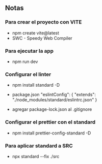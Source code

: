 ## Notas

### Para crear el proyecto con VITE

- npm create vite@latest
- SWC - Speedy Web Compiler

### Para ejecutar la app

- npm run dev

### Configurar el linter

- npm install standard -D

- package.json
  "eslintConfig": {
  "extends": "./node_modules/standard/eslintrc.json"
  }

- agregar package-lock.json al .gitignore

### Configurar el prettier con el standard

- npm install prettier-config-standard -D

### Para aplicar standard a SRC

- npx standard --fix ./src
